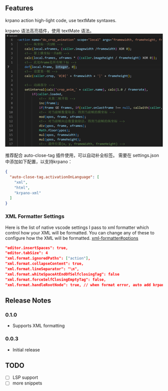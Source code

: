 ## Features

krpano action high-light code, use textMate syntaxes.

krpano 语法高亮插件，使用 textMate 语法。
![test](https://github.com/sunzehui/vscode-krpano/blob/master/doc/test.png?raw=true)

推荐配合 auto-close-tag 插件使用，可以自动补全标签。
需要在 settings.json 中添加如下配置，以支持krpano：
```json
{
  "auto-close-tag.activationOnLanguage": [
    "xml",
    "html",
    "krpano-xml"
  ]
}
```
### XML Formatter Settings

Here is the list of native vscode settings I pass to xml formatter which control how your XML will be formatted. You can change any of these to configure how the XML will be formatted.
[xml-formatter#options](https://github.com/chrisbottin/xml-formatter#options)
```json
"editor.insertSpaces": true,
"editor.tabSize": 4
"xml.format.ignoredPaths": ["action"],
"xml.format.collapseContent": true,
"xml.format.lineSeparator": "\n",
"xml.format.whiteSpaceAtEndOfSelfclosingTag": false
"xml.format.forceSelfClosingEmptyTag": false,
"xml.format.handleRootNode": true, // when format error, auto add krpano tag
```

## Release Notes

### 0.1.0

- Supports XML formatting

### 0.0.3

- Initial release

## TODO

- [ ] LSP support
- [ ] more snippets
